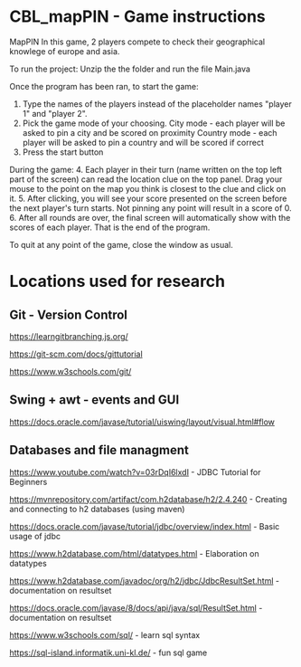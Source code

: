 # CBL_mapPIN - Game instructions
MapPIN
In this game, 2 players compete to check their geographical knowlege of europe and asia.

To run the project:
Unzip the the folder and run the file Main.java

Once the program has been ran, to start the game:
1. Type the names of the players instead of the placeholder names "player 1" and "player 2".
2. Pick the game mode of your choosing.
   City mode - each player will be asked to pin a city and be scored on proximity
   Country mode - each player will be asked to pin a country and will be scored if correct
3. Press the start button

During the game:
4. Each player in their turn (name written on the top left part of the screen) can read the location clue
   on the top panel. Drag your mouse to the point on the map you think is closest to the clue and click on it.
5. After clicking, you will see your score presented on the screen before the next player's turn starts.
   Not pinning any point will result in a score of 0.
6. After all rounds are over, the final screen will automatically show with the scores of each player. That is the end of the program.

To quit at any point of the game, close the window as usual.

# Locations used for research 

## Git - Version Control

https://learngitbranching.js.org/

https://git-scm.com/docs/gittutorial

https://www.w3schools.com/git/

## Swing + awt - events and GUI

https://docs.oracle.com/javase/tutorial/uiswing/layout/visual.html#flow

## Databases and file managment

https://www.youtube.com/watch?v=03rDqI6lxdI - JDBC Tutorial for Beginners

https://mvnrepository.com/artifact/com.h2database/h2/2.4.240 - Creating and connecting to h2 databases (using maven)

https://docs.oracle.com/javase/tutorial/jdbc/overview/index.html - Basic usage of jdbc 

https://www.h2database.com/html/datatypes.html - Elaboration on datatypes 

https://www.h2database.com/javadoc/org/h2/jdbc/JdbcResultSet.html - documentation on resultset

https://docs.oracle.com/javase/8/docs/api/java/sql/ResultSet.html - documentation on resultset

https://www.w3schools.com/sql/ - learn sql syntax

https://sql-island.informatik.uni-kl.de/ - fun sql game
